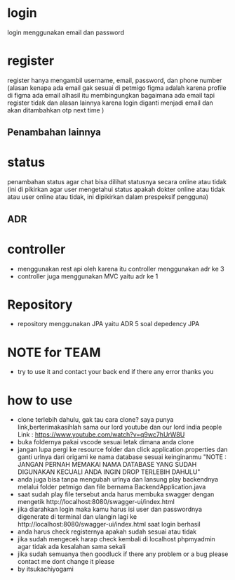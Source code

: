 # login
login menggunakan email dan password 

# register
register hanya mengambil username, email, password, dan phone number (alasan kenapa ada email gak sesuai di petmigo figma adalah karena profile di figma ada email alhasil itu membingungkan bagaimana ada email tapi register tidak dan alasan lainnya karena login diganti menjadi email dan akan ditambahkan otp next time )

## Penambahan lainnya
# status
penambahan status agar chat bisa dilihat statusnya secara online atau tidak (ini di pikirkan agar user mengetahui status apakah dokter online atau tidak atau user online atau tidak, ini dipikirkan dalam prespeksif pengguna)

## ADR
# controller
- menggunakan rest api oleh karena itu controller menggunakan adr ke 3
- controller juga menggunakan MVC yaitu adr ke 1
# Repository
- repository menggunakan JPA yaitu ADR 5 soal depedency JPA

# NOTE for TEAM
- try to use it and contact your back end if there any error thanks you

# how to use 
- clone terlebih dahulu, gak tau cara clone? saya punya link,berterimakasihlah sama our lord youtube dan our lord india people Link : https://www.youtube.com/watch?v=q9wc7hUrW8U
- buka foldernya pakai vscode sesuai letak dimana anda clone
- jangan lupa pergi ke resource folder dan click application.properties dan ganti urlnya dari origami ke nama database sesuai keinginanmu "NOTE : JANGAN PERNAH MEMAKAI NAMA DATABASE YANG SUDAH DIGUNAKAN KECUALI ANDA INGIN DROP TERLEBIH DAHULU"
- anda juga bisa tanpa mengubah urlnya dan lansung play backendnya melalui folder petmigo dan file bernama BackendApplication.java
- saat sudah play file tersebut anda harus membuka swagger dengan mengetik http://localhost:8080/swagger-ui/index.html
- jika diarahkan login maka kamu harus isi user dan passwordnya digenerate di terminal dan ulangin lagi ke http://localhost:8080/swagger-ui/index.html saat login berhasil
- anda harus check registernya apakah sudah sesuai atau tidak
- jika sudah mengecek harap check kembali di localhost phpmyadmin agar tidak ada kesalahan sama sekali
- jika sudah semuanya then goodluck if there any problem or a bug please contact me dont change it please
- by itsukachiyogami
